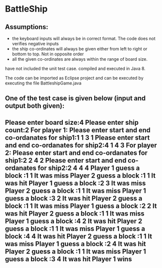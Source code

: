 # BattleShip

Assumptions:
-------------
- the keyboard inputs will always be in correct format. The code does not verifies negative inputs
- the ship co-ordinates will always be given either from left to right or bottom to top. Not in opposite order
- all the given co-ordinates are always within the range of board size.

have not included the unit test case.
compiled and executed in Java 8.

The code can be imported as Eclipse project and can be executed by executing the file BattleshipGame.java

One of the test case is given below (input and output both given):
--------------------------------------------------------------------
Please enter board size:4
Please enter ship count:2
For player 1:
Please enter start and end co-ordanates for ship1:1 1 3 1
Please enter start and end co-ordanates for ship2:4 1 4 3
For player 2:
Please enter start and end co-ordanates for ship1:2 2 4 2
Please enter start and end co-ordanates for ship2:2 4 4 4
Player 1 guess a block :1 1
It was miss
Player 2 guess a block :1 1
It was hit
Player 1 guess a block :2 3
It was miss
Player 2 guess a block :1 1
It was miss
Player 1 guess a block :3 2
It was hit
Player 2 guess a block :1 1
It was miss
Player 1 guess a block :2 2
It was hit
Player 2 guess a block :1 1
It was miss
Player 1 guess a block :4 2
It was hit
Player 2 guess a block :1 1
It was miss
Player 1 guess a block :4 4
It was hit
Player 2 guess a block :1 1
It was miss
Player 1 guess a block :2 4
It was hit
Player 2 guess a block :1 1
It was miss
Player 1 guess a block :3 4
It was hit
Player 1 wins
------------------------------------------------------------------------------------------------------
